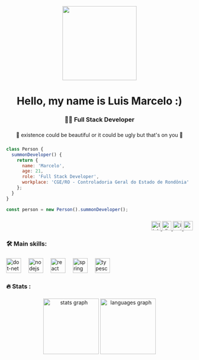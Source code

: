 <div align="center">
  <img height="200" src="https://media4.giphy.com/media/v1.Y2lkPTc5MGI3NjExcHVkOXlrNGlkZzlrZ2M1NXNidnBsZWR3b3hteTB6cWk0dDY5aDVmaiZlcD12MV9pbnRlcm5hbF9naWZfYnlfaWQmY3Q9Zw/Ogtj2UPi8LPb5WfAMJ/giphy.gif"  />
</div>

###

<h1 align="center">Hello, my name is Luis Marcelo :)</h1>

###

<h3 align="center">👨‍💻 Full Stack Developer</h3>

###

<p align="center">🧠 existence could be beautiful or it could be ugly but that's on you 🧠</p>

###

###

```js
class Person {
  summonDeveloper() {
    return {
      name: 'Marcelo',
      age: 21,
      role: 'Full Stack Developer',
      workplace: 'CGE/RO - Controladoria Geral do Estado de Rondônia'
    };
  }
}

const person = new Person().summonDeveloper();
```
###

###
<div align="right">
  <a href="https://www.linkedin.com/in/celodev11/" target="_blank">
    <img src="https://img.shields.io/static/v1?message=LinkedIn&logo=linkedin&label=&color=0077B5&logoColor=white&labelColor=&style=for-the-badge" height="25" alt="linkedin logo"  />
  </a>
  <a href="https://discord.com/users/ 286606665682518016" target="_blank">
    <img src="https://img.shields.io/static/v1?message=Discord&logo=discord&label=&color=7289DA&logoColor=white&labelColor=&style=for-the-badge" height="25" alt="discord logo"  />
  </a>
  <a href="https://www.instagram.com/celo11_/" target="_blank">
    <img src="https://img.shields.io/static/v1?message=Instagram&logo=instagram&label=&color=E4405F&logoColor=white&labelColor=&style=for-the-badge" height="25" alt="instagram logo"  />
  </a>
  <a href="https://mail.google.com/mail/?view=cm&fs=1&to=lmfg10@gmail.com" target="_blank">
    <img src="https://img.shields.io/static/v1?message=Gmail&logo=gmail&label=&color=D14836&logoColor=white&labelColor=&style=for-the-badge" height="25" alt="gmail logo"  />
  </a>
</div>

###

<h3 align="left">🛠 Main skills:</h3>

###

<div align="left">
  <img src="https://skillicons.dev/icons?i=dotnet" height="40" alt="dot-net logo"  />
  <img width="12" />
  <img src="https://skillicons.dev/icons?i=nodejs" height="40" alt="nodejs logo"  />
  <img width="12" />
  <img src="https://skillicons.dev/icons?i=react" height="40" alt="react logo"  />
  <img width="12" />
  <img src="https://skillicons.dev/icons?i=spring" height="40" alt="spring logo"  />
  <img width="12" />
  <img src="https://skillicons.dev/icons?i=ts" height="40" alt="typescript logo"  />
</div>

###

<h3 align="left">🔥  Stats :</h3>

###

<div align="center">
  <img src="https://github-readme-stats.vercel.app/api?username=LuisMFG&hide_title=false&hide_rank=false&show_icons=true&include_all_commits=true&count_private=true&disable_animations=false&theme=codeSTACKr&locale=en&hide_border=false&order=1" height="150" alt="stats graph"  />
  <img src="https://github-readme-stats.vercel.app/api/top-langs?username=LuisMFG&locale=en&hide_title=false&layout=compact&card_width=320&langs_count=5&theme=codeSTACKr&hide_border=false&order=2" height="150" alt="languages graph"  />
</div>

###
